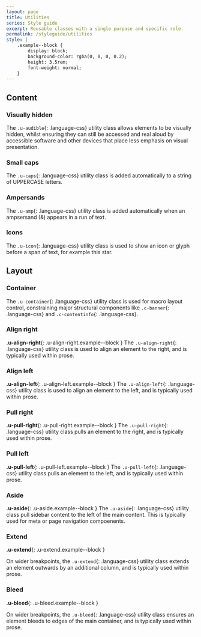 ```yaml
---
layout: page
title: Utilities
series: Style guide
excerpt: Reusable classes with a single purpose and specific role.
permalink: /styleguide/utilities
style: |
    .example--block {
        display: block;
        background-color: rgba(0, 0, 0, 0.2);
        height: 3.5rem;
        font-weight: normal;
    }
---
```

## Content

### Visually hidden
The `.u-audible`{: .language-css} utility class allows elements to be visually hidden, whilst ensuring they can still be accessed and real aloud by accessible software and other devices that place less emphasis on visual presentation.

### Small caps
The `.u-caps`{: .language-css} utility class is added automatically to a string of UPPERCASE letters.

### Ampersands
The `.u-amp`{: .language-css} utility class is added automatically when an ampsersand (&) appears in a run of text.

### Icons
The `.u-icon`{: .language-css} utility class is used to show an icon or glyph before a span of text, for example this <span class="u-icon" data-icon="&#9733;" aria-hidden="true">star</span>.

## Layout

### Container
The `.u-container`{: .language-css} utility class is used for macro layout control, constraining major structural components like `.c-banner`{: .language-css} and `.c-contentinfo`{: .language-css}.

### Align right
**.u-align-right**{: .u-align-right.example--block } The `.u-align-right`{: .language-css} utility class is used to align an element to the right, and is typically used within prose.

### Align left
**.u-align-left**{: .u-align-left.example--block } The `.u-align-left`{: .language-css} utility class is used to align an element to the left, and is typically used within prose.

### Pull right
**.u-pull-right**{: .u-pull-right.example--block } The `.u-pull-right`{: .language-css} utility class pulls an element to the right, and is typically used within prose.

### Pull left
**.u-pull-left**{: .u-pull-left.example--block } The `.u-pull-left`{: .language-css} utility class pulls an element to the left, and is typically used within prose.

### Aside
**.u-aside**{: .u-aside.example--block } The `.u-aside`{: .language-css} utility class pull sidebar content to the left of the main content. This is typically used for meta or page navigation compoenents.

### Extend
**.u-extend**{: .u-extend.example--block }

On wider breakpoints, the `.u-extend`{: .language-css} utility class extends an element outwards by an additional column, and is typically used within prose.

### Bleed
**.u-bleed**{: .u-bleed.example--block }

On wider breakpoints, the `.u-bleed`{: .language-css} utility class ensures an element bleeds to edges of the main container, and is typically used within prose.
